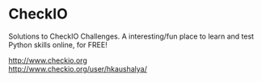 CheckIO
=======

Solutions to CheckIO Challenges. A interesting/fun place to learn and test Python skills online, for FREE!

http://www.checkio.org<br>
http://www.checkio.org/user/hkaushalya/
